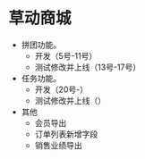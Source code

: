 # 草动商城
* 拼团功能。
    - 开发（5号-11号）
    - 测试修改并上线（13号-17号）
* 任务功能。
    - 开发（20号-）
    - 测试修改并上线（）
* 其他
    - 会员导出
    - 订单列表新增字段
    - 销售业绩导出
